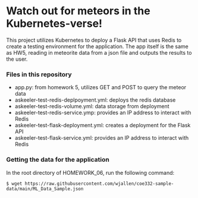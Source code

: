 # Watch out for meteors in the Kubernetes-verse!

This project utilizes Kubernetes to deploy a Flask API that uses Redis to create a testing environment for the application. The app itself is the same as HW5, reading in meteorite data from a json file and outputs the results to the user. 

### Files in this repository
- app.py: from homework 5, utilizes GET and POST to query the meteor data
- askeeler-test-redis-deplpoyment.yml: deploys the redis database 
- askeeler-test-redis-volume.yml: data storage from deployment
- askeeler-test-redis-service.ymp: provides an IP address to interact with Redis 
- askeeler-test-flask-deployment.yml: creates a deployment for the Flask API
- askeeler-test-flask-service.yml: provides an IP address to interact with Redis 

### Getting the data for the application 
In the root directory of HOMEWORK_06, run the following command:

``` $ wget https://raw.githubusercontent.com/wjallen/coe332-sample-data/main/ML_Data_Sample.json ```